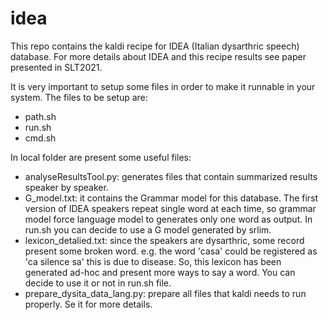 # idea
This repo contains the kaldi recipe for IDEA (Italian dysarthric speech) database.
For more details about IDEA and this recipe results see paper presented in SLT2021.

It is very important to setup some files in order to make it runnable in your system.
The files to be setup are:
  - path.sh
  - run.sh
  - cmd.sh

In local folder are present some useful files:
 - analyseResultsTool.py: generates files that contain summarized results speaker by speaker.
 - G_model.txt: it contains the Grammar model for this database. The first version of IDEA
 speakers repeat single word at each time, so grammar model force language model to generates
 only one word as output. In run.sh you can decide to use a G model generated by srlim.
 - lexicon_detalied.txt: since the speakers are dysarthric, some record present some broken 
 word. e.g. the word 'casa' could be registered as 'ca silence sa' this is due to disease.
 So, this lexicon has been generated ad-hoc and present more ways to say a word. You can
 decide to use it or not in run.sh file.
 - prepare_dysita_data_lang.py: prepare all files that kaldi needs to run properly. Se it
 for more details.
